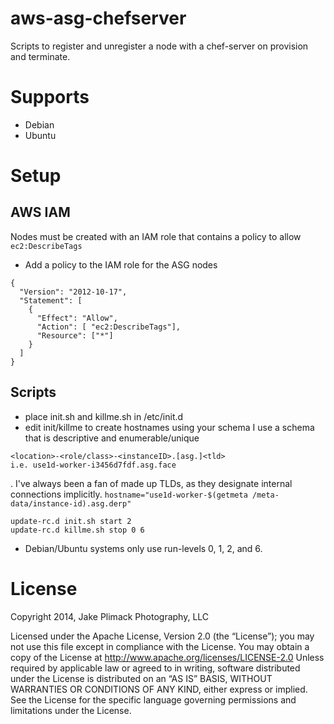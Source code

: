 # aws-asg-chefserver
Scripts to register and unregister a node with a chef-server on provision and terminate.

# Supports
* Debian
* Ubuntu

# Setup
## AWS IAM
Nodes must be created with an IAM role that contains a policy to allow `ec2:DescribeTags`
* Add a policy to the IAM role for the ASG nodes
```
{
  "Version": "2012-10-17",
  "Statement": [
    {
      "Effect": "Allow",
      "Action": [ "ec2:DescribeTags"],
      "Resource": ["*"]
    }
  ]
}
```

## Scripts
* place init.sh and killme.sh in /etc/init.d
* edit init/killme to create hostnames using your schema
I use a schema that is descriptive and enumerable/unique
```
<location>-<role/class>-<instanceID>.[asg.]<tld>
i.e. use1d-worker-i3456d7fdf.asg.face
```
.  I've always been a fan of made up TLDs, as they designate internal connections implicitly.
`hostname="use1d-worker-$(getmeta /meta-data/instance-id).asg.derp"`
```
update-rc.d init.sh start 2
update-rc.d killme.sh stop 0 6
```
* Debian/Ubuntu systems only use run-levels 0, 1, 2, and 6.

# License
Copyright 2014, Jake Plimack Photography, LLC

Licensed under the Apache License, Version 2.0 (the “License”); you may not use this file except in compliance with the License. You may obtain a copy of the License at http://www.apache.org/licenses/LICENSE-2.0 Unless required by applicable law or agreed to in writing, software distributed under the License is distributed on an “AS IS” BASIS, WITHOUT WARRANTIES OR CONDITIONS OF ANY KIND, either express or implied. See the License for the specific language governing permissions and limitations under the License.
